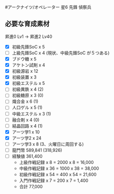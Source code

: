 #アークナイツ/オペレーター
星6 先鋒 偵察兵
## 必要な育成素材
昇進0 Lv1 → 昇進2 Lv40
- [x] 初級先鋒SoC x 5
- [ ] 上級先鋒SoC x 4 (現状、中級先鋒SoC が５つある)
- [x] ブドウ糖 x 5
- [x] アケトン試剤 x 4
- [x] 初級源岩 x 12
- [x] 初級装置 x 3
- [x] 初級エステル x 5
- [ ] 初級異鉄 x 4 (2)
- [ ] 初級糖原 x 3 (0)
- [ ] 熾合金 x 6 (1)
- [ ] 人口ゲル x 5 (1)
- [ ] 中級エステル x 3 (1)
- [ ] 融合剤 x 4 (0)
- [ ] 結晶回路 x 4 (1)
- [x] アーツ学1 x 10
- [x] アーツ学2 x 24
- [ ] アーツ学3 x 8 (3、火曜日に周回する)
- [ ] 龍門幣 589,841 (318,926)
- [ ] 経験値 361,400
	- 上級作戦記録 x 8 = 2000 x 8 = 16,000
	- 中級作戦記録 x 36 = 1000 x 38 = 38,000
	- 初級作戦記録 x 54 = 400 x 54 = 21,600
	- 入門作戦記録 x 7 = 200 x 7 = 1,400
	- 合計 77,000
